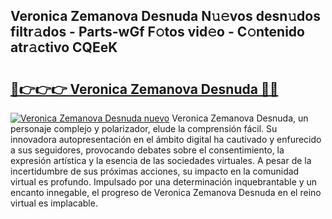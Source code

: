 ## Veronica Zemanova Desnuda N𝚞𝚎vos desn𝚞dos filtr𝚊dos - Parts-wGf F𝚘tos vid𝚎o - C𝚘ntenido atr𝚊ctivo CQEeK

# <h2><a href="http://mbc50y.tromn.icu/?c=Veronica+Zemanova+Desnuda">🔗👉👉👉 Veronica Zemanova Desnuda 🔗🔗</a></h2>

[![Veronica Zemanova Desnuda nuevo](https://i.imgur.com/pEAQMta.gif)](http://mbc50y.tromn.icu/?c=Veronica+Zemanova+Desnuda)
Veronica Zemanova Desnuda, un personaje complejo y polarizador, elude la comprensión fácil. Su innovadora autopresentación en el ámbito digital ha cautivado y enfurecido a sus seguidores, provocando debates sobre el consentimiento, la expresión artística y la esencia de las sociedades virtuales. A pesar de la incertidumbre de sus próximas acciones, su impacto en la comunidad virtual es profundo. Impulsado por una determinación inquebrantable y un encanto innegable, el progreso de Veronica Zemanova Desnuda en el reino virtual es implacable.
